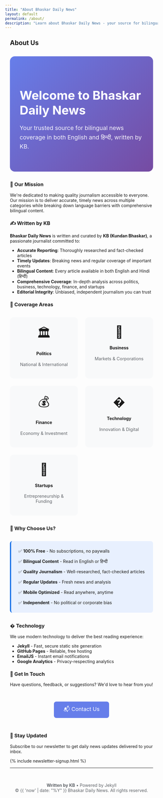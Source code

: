 ```yaml
---
title: "About Bhaskar Daily News"
layout: default
permalink: /about/
description: "Learn about Bhaskar Daily News - your source for bilingual news coverage in English and Hindi, written by KB."
---
```


<div style="max-width: 800px; margin: 0 auto; padding: 0 1rem;">

## About Us

<div style="background: linear-gradient(135deg, #667eea 0%, #764ba2 100%); color: white; padding: 3rem 2rem; border-radius: 16px; margin: 2rem 0;">
  <h2 style="color: white; font-size: 2.5rem; margin-bottom: 1rem;">Welcome to Bhaskar Daily News</h2>
  <p style="font-size: 1.2rem; line-height: 1.6; color: rgba(255,255,255,0.95);">
    Your trusted source for bilingual news coverage in both English and हिन्दी, written by KB.
  </p>
</div>

### 🎯 Our Mission

We're dedicated to making quality journalism accessible to everyone. Our mission is to deliver accurate, timely news across multiple categories while breaking down language barriers with comprehensive bilingual content.

### ✍️ Written by KB

**Bhaskar Daily News** is written and curated by **KB (Kundan Bhaskar)**, a passionate journalist committed to:

- **Accurate Reporting**: Thoroughly researched and fact-checked articles
- **Timely Updates**: Breaking news and regular coverage of important events
- **Bilingual Content**: Every article available in both English and Hindi (हिन्दी)
- **Comprehensive Coverage**: In-depth analysis across politics, business, technology, finance, and startups
- **Editorial Integrity**: Unbiased, independent journalism you can trust

### 📰 Coverage Areas

<div style="display: grid; grid-template-columns: repeat(auto-fit, minmax(200px, 1fr)); gap: 1.5rem; margin: 2rem 0;">
  <div style="background: #f8f9fa; padding: 1.5rem; border-radius: 12px; text-align: center;">
    <div style="font-size: 2.5rem; margin-bottom: 0.5rem;">🏛️</div>
    <h4>Politics</h4>
    <p style="color: #5f6368; font-size: 0.9rem;">National & International</p>
  </div>
  <div style="background: #f8f9fa; padding: 1.5rem; border-radius: 12px; text-align: center;">
    <div style="font-size: 2.5rem; margin-bottom: 0.5rem;">💼</div>
    <h4>Business</h4>
    <p style="color: #5f6368; font-size: 0.9rem;">Markets & Corporations</p>
  </div>
  <div style="background: #f8f9fa; padding: 1.5rem; border-radius: 12px; text-align: center;">
    <div style="font-size: 2.5rem; margin-bottom: 0.5rem;">💰</div>
    <h4>Finance</h4>
    <p style="color: #5f6368; font-size: 0.9rem;">Economy & Investment</p>
  </div>
  <div style="background: #f8f9fa; padding: 1.5rem; border-radius: 12px; text-align: center;">
    <div style="font-size: 2.5rem; margin-bottom: 0.5rem;">�</div>
    <h4>Technology</h4>
    <p style="color: #5f6368; font-size: 0.9rem;">Innovation & Digital</p>
  </div>
  <div style="background: #f8f9fa; padding: 1.5rem; border-radius: 12px; text-align: center;">
    <div style="font-size: 2.5rem; margin-bottom: 0.5rem;">🚀</div>
    <h4>Startups</h4>
    <p style="color: #5f6368; font-size: 0.9rem;">Entrepreneurship & Funding</p>
  </div>
</div>

### 🌟 Why Choose Us?

<div style="background: #e8f0fe; border-left: 4px solid #1a73e8; padding: 1.5rem; border-radius: 8px; margin: 2rem 0;">
  <ul style="list-style: none; padding: 0; margin: 0;">
    <li style="margin-bottom: 1rem;">✅ <strong>100% Free</strong> - No subscriptions, no paywalls</li>
    <li style="margin-bottom: 1rem;">✅ <strong>Bilingual Content</strong> - Read in English or हिन्दी</li>
    <li style="margin-bottom: 1rem;">✅ <strong>Quality Journalism</strong> - Well-researched, fact-checked articles</li>
    <li style="margin-bottom: 1rem;">✅ <strong>Regular Updates</strong> - Fresh news and analysis</li>
    <li style="margin-bottom: 1rem;">✅ <strong>Mobile Optimized</strong> - Read anywhere, anytime</li>
    <li>✅ <strong>Independent</strong> - No political or corporate bias</li>
  </ul>
</div>

### � Technology

We use modern technology to deliver the best reading experience:

- **Jekyll** - Fast, secure static site generation
- **GitHub Pages** - Reliable, free hosting
- **EmailJS** - Instant email notifications
- **Google Analytics** - Privacy-respecting analytics

### 📧 Get In Touch

Have questions, feedback, or suggestions? We'd love to hear from you!

<div style="text-align: center; margin: 3rem 0;">
  <a href="/contact/" class="btn btn-primary" style="text-decoration: none; font-size: 1.1rem; display: inline-block; padding: 0.75rem 2rem; background: #667eea; color: white; border-radius: 8px;">
    📬 Contact Us
  </a>
</div>

### 🔔 Stay Updated

Subscribe to our newsletter to get daily news updates delivered to your inbox.

{% include newsletter-signup.html %}

---

<p style="text-align: center; color: #5f6368; margin-top: 3rem;">
  <strong>Written by KB</strong> • Powered by Jekyll<br>
  © {{ 'now' | date: "%Y" }} Bhaskar Daily News. All rights reserved.
</p>

</div>
